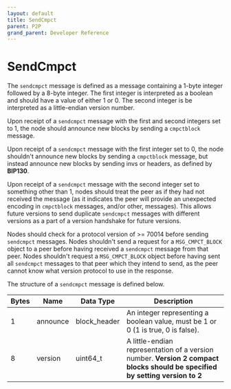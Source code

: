 ```yaml
---
layout: default
title: SendCmpct
parent: P2P
grand_parent: Developer Reference
---
```


SendCmpct
==========

The `sendcmpct` message is defined as a message containing a 1-byte 
integer followed by a 8-byte integer. The first integer is interpreted 
as a boolean and should have a value of either 1 or 0. The second integer
is be interpreted as a little-endian version number. 

Upon receipt of a `sendcmpct` message with the first and second integers 
set to 1, the node should announce new blocks by sending a `cmpctblock` message. 

Upon receipt of a `sendcmpct` message with the first integer set to 0, the node 
shouldn't announce new blocks by sending a `cmpctblock` message, but instead announce 
new blocks by sending invs or headers, as defined by **BIP130**. 

Upon receipt of a `sendcmpct` message with the second integer set to something other than 1, 
nodes should treat the peer as if they had not received the message (as it indicates the peer will provide an 
unexpected encoding in `cmpctblock` messages, and/or other, messages). This allows future 
versions to send duplicate `sendcmpct` messages with different versions as a part of 
a version handshake for future versions.

Nodes should check for a protocol version of >= 70014 before sending `sendcmpct` messages.
Nodes shouldn't send a request for a `MSG_CMPCT_BLOCK` object to a peer before having received 
a `sendcmpct` message from that peer. Nodes shouldn't request a `MSG_CMPCT_BLOCK` object before 
having sent all `sendcmpct` messages to that peer which they intend to send, as the 
peer cannot know what version protocol to use in the response.

The structure of a `sendcmpct` message is defined below.

| Bytes    | Name         | Data Type        | Description
|----------|--------------|------------------|----------------
| 1        | announce     | block_header     | An integer representing a boolean value, must be 1 or 0 (1 is true, 0 is false).
| 8        | version      | uint64_t         | A little-endian representation of a version number. **Version 2 compact blocks should be specified by setting version to 2**
